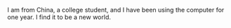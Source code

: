I am from China, a college student, and I have been using the computer for one year. I find it to be a new world.

